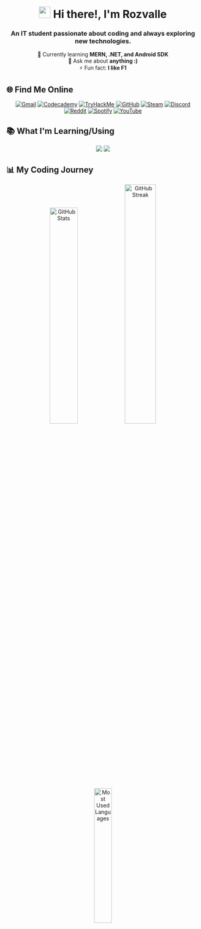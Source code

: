 <p align="center">
  <h1 align="center"><img src="https://media.giphy.com/media/hvRJCLFzcasrR4ia7z/giphy.gif" width="30px"/> Hi there!, I'm Rozvalle</h1> 
</p>
<h3 align="center">An IT student passionate about coding and always exploring new technologies.</h3>

<p align="center">
  🌱 Currently learning <strong>MERN, .NET, and Android SDK</strong> <br>
  💬 Ask me about <strong>anything :)</strong> <br>
  ⚡ Fun fact: <strong>I like F1</strong>
</p>

<h2 align="">🌐 Find Me Online</h2>
<p align="center">
  <a href="mailto:elmovaleros11@gmail.com"><img src="https://img.shields.io/badge/Gmail-D14836?style=for-the-badge&logo=gmail&logoColor=white" alt="Gmail"/></a> 
  <a href="https://www.codecademy.com/profiles/rozvalle"><img src="https://img.shields.io/badge/Codecademy-1F4056?style=for-the-badge&logo=codecademy&logoColor=white" alt="Codecademy"/></a> 
  <a href="https://tryhackme.com/p/hedfevaleros"><img src="https://img.shields.io/badge/TryHackMe-0FA47F?style=for-the-badge&logo=tryhackme&logoColor=white" alt="TryHackMe"/></a> 
  <a href="https://github.com/rozvalle"><img src="https://img.shields.io/badge/GitHub-181717?style=for-the-badge&logo=github&logoColor=white" alt="GitHub"/></a> 
  <a href="https://steamcommunity.com/"><img src="https://img.shields.io/badge/Steam-000000?style=for-the-badge&logo=steam&logoColor=white" alt="Steam"/></a> 
  <a href="https://discord.com/"><img src="https://img.shields.io/badge/Discord-5865F2?style=for-the-badge&logo=discord&logoColor=white" alt="Discord"/></a> 
  <a href="https://reddit.com/"><img src="https://img.shields.io/badge/Reddit-FF4500?style=for-the-badge&logo=reddit&logoColor=white" alt="Reddit"/></a> 
  <a href="https://open.spotify.com/user/k0nuxk2dkp9yzrz3vyw498i5e"><img src="https://img.shields.io/badge/Spotify-1DB954?style=for-the-badge&logo=spotify&logoColor=white" alt="Spotify"/></a> 
  <a href="https://www.youtube.com/"><img src="https://img.shields.io/badge/YouTube-FF0000?style=for-the-badge&logo=youtube&logoColor=white" alt="YouTube"/></a> 
</p>

<h2 align="">📚 What I'm Learning/Using</h2>
<p align="center">
  <img src="https://skillicons.dev/icons?i=java,cs,dotnet,kotlin,python,js,html,css,express,react" />
  <img src="https://skillicons.dev/icons?i=nodejs,materialui,vite,mysql,vscode,visualstudio,androidstudio,windows,linux,git,github" />
</p>

<h2 align="">📊 My Coding Journey</h2>
<p align="center">
  <a href="https://github.com/anuraghazra/github-readme-stats"><img width="38%" src="https://github-readme-stats.vercel.app/api?username=rozvalle&show_icons=true&theme=radical&rank_icon=github" alt="GitHub Stats"/></a>
  <a href="https://github.com/denvercoder1/github-readme-streak-stats"><img width="40%" src="https://streak-stats.demolab.com?user=rozvalle&theme=radical" alt="GitHub Streak"/></a>
</p>

<p align="center">
  <a href="https://github.com/anuraghazra/github-readme-stats"><img width="30%" src="https://github-readme-stats.vercel.app/api/top-langs/?username=rozvalle&layout=compact&theme=radical" alt="Most Used Languages"/></a>
</p>
